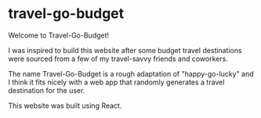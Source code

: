 # travel-go-budget

Welcome to Travel-Go-Budget!

I was inspired to build this website after some budget travel destinations were sourced from a few of my travel-savvy friends and coworkers.

The name Travel-Go-Budget is a rough adaptation of "happy-go-lucky" and I think it fits nicely with a web app that randomly generates a travel destination for the user.

This website was built using React.

